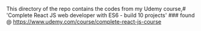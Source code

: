 This directory of the repo contains the codes from my Udemy course,# 'Complete React JS web developer with ES6 - build 10 projects' ### found @ https://www.udemy.com/course/complete-react-js-course 
